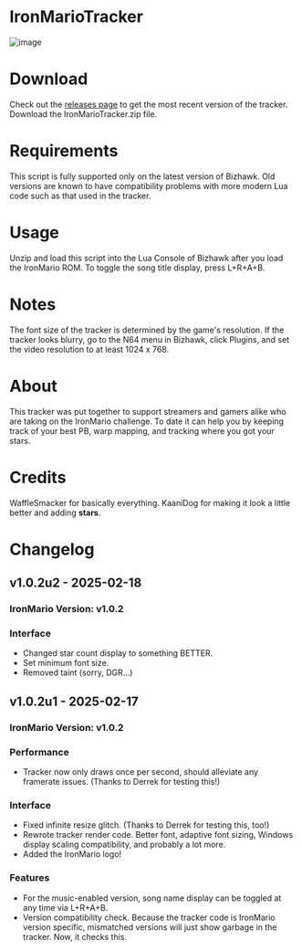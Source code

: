 # IronMarioTracker
![image](https://github.com/user-attachments/assets/600140ac-6c05-4884-890e-0fe145800843)

# Download
Check out the [releases page](https://github.com/WaffleSmacker/IronMarioTracker/releases) to get the most recent version of the tracker.
Download the IronMarioTracker.zip file.

# Requirements
This script is fully supported only on the latest version of Bizhawk. Old versions are known to have compatibility problems with more modern Lua code such as that used in the tracker.

# Usage
Unzip and load this script into the Lua Console of Bizhawk after you load the IronMario ROM.
To toggle the song title display, press L+R+A+B.

# Notes
The font size of the tracker is determined by the game's resolution. If the tracker looks blurry, go to the N64 menu in Bizhawk, click Plugins, and set the video resolution to at least 1024 x 768.

# About
This tracker was put together to support streamers and gamers alike who are taking on the IronMario challenge.
To date it can help you by keeping track of your best PB, warp mapping, and tracking where you got your stars.

# Credits

WaffleSmacker for basically everything.
KaaniDog for making it look a little better and adding **stars**.

# Changelog

## v1.0.2u2 - 2025-02-18

### IronMario Version: v1.0.2

### Interface

- Changed star count display to something BETTER.
- Set minimum font size.
- Removed taint (sorry, DGR...)

## v1.0.2u1 - 2025-02-17

### IronMario Version: v1.0.2

### Performance

- Tracker now only draws once per second, should alleviate any framerate issues. (Thanks to Derrek for testing this!)

### Interface

- Fixed infinite resize glitch. (Thanks to Derrek for testing this, too!)
- Rewrote tracker render code. Better font, adaptive font sizing, Windows display scaling compatibility, and probably a lot more.
- Added the IronMario logo!

### Features

- For the music-enabled version, song name display can be toggled at any time via L+R+A+B.
- Version compatibility check. Because the tracker code is IronMario version specific, mismatched versions will just show garbage in the tracker. Now, it checks this.
